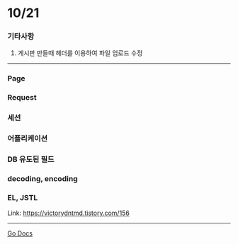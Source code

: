 10/21
===

### 기타사항

1. 게시판 만들때 헤더를 이용하여 파일 업로드 수정


---

### Page

### Request

### 세션

### 어플리케이션

### DB 유도된 필드

### decoding, encoding

### EL, JSTL

Link: https://victorydntmd.tistory.com/156

---

[Go Docs](https://github.com/MristerWing/PrivateProject/tree/subDrive/5.MVC/Docs)  